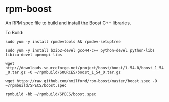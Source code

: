 rpm-boost
=========

An RPM spec file to build and install the Boost C++ libraries.

To Build:

`sudo yum -y install rpmdevtools && rpmdev-setuptree`

`sudo yum -y install bzip2-devel gcc44-c++ python-devel python-libs libicu-devel openmpi-libs`

`wget http://downloads.sourceforge.net/project/boost/boost/1.54.0/boost_1_54_0.tar.gz -O ~/rpmbuild/SOURCES/boost_1_54_0.tar.gz`

`wget https://raw.github.com/nmilford/rpm-boost/master/boost.spec -O ~/rpmbuild/SPECS/boost.spec`

`rpmbuild -bb ~/rpmbuild/SPECS/boost.spec`
